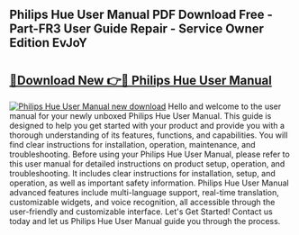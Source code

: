 ## Philips Hue User Manual PDF Download Free - Part-FR3 User Guide Repair - Service Owner Edition EvJoY

# <h2><a href="http://cf10453.oget.top/?id=Philips+Hue+User+Manual">🔗Download New 👉🔴 Philips Hue User Manual</a></h2>

[![Philips Hue User Manual new download](https://i.imgur.com/5g1atiW.png)](http://cf10453.oget.top/?id=Philips+Hue+User+Manual)
Hello and welcome to the user manual for your newly unboxed Philips Hue User Manual. This guide is designed to help you get started with your product and provide you with a thorough understanding of its features, functions, and capabilities. You will find clear instructions for installation, operation, maintenance, and troubleshooting. Before using your Philips Hue User Manual, please refer to this user manual for detailed instructions on product setup, operation, and troubleshooting. It includes clear instructions for installation, setup, and operation, as well as important safety information. Philips Hue User Manual advanced features include multi-language support, real-time translation, customizable widgets, and voice recognition, all accessible through the user-friendly and customizable interface. Let's Get Started! Contact us today and let us Philips Hue User Manual guide you through the process.
